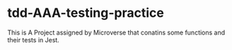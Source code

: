 # tdd-AAA-testing-practice
This is A Project assigned by Microverse that conatins some functions and their tests in Jest.
